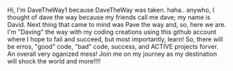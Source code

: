 Hi, I'm DaveTheWay1 because DaveTheWay was taken.
haha.. anywho, I thought of dave the way because my friends call me dave; my name is David. 
Next thing that came to mind was Pave the way and, so, here we are. 
I'm "Daving" the way with my coding creations using this github account where I hope to fail and succeed, but most importantly, learn!
So, there will be erros, "good" code, "bad" code, success, and ACTIVE projects forver.
An overall very oganized mess! Join me on my journey as my destination will shock the world and more!!!!
